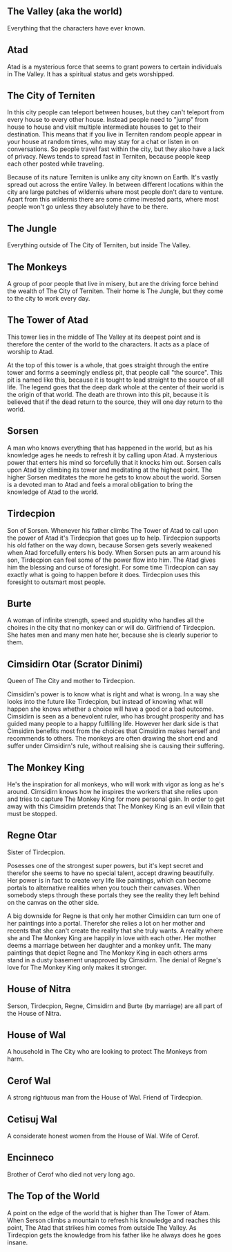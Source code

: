 The Valley (aka the world)
--------------------------

Everything that the characters have ever known.


Atad
----

Atad is a mysterious force that seems to grant powers to certain individuals in The Valley.
It has a spiritual status and gets worshipped.


The City of Terniten
---------------------

In this city people can teleport between houses, but they can't teleport from every house to every other house.
Instead people need to "jump" from house to house and visit multiple intermediate houses to get to their destination.
This means that if you live in Terniten random people appear in your house at random times, who may stay for a chat or listen in on conversations.
So people travel fast within the city, but they also have a lack of privacy.
News tends to spread fast in Terniten, because people keep each other posted while traveling.

Because of its nature Terniten is unlike any city known on Earth. It's vastly spread out across the entire Valley.
In between different locations within the city are large patches of wildernis where most people don't dare to venture.
Apart from this wildernis there are some crime invested parts, where most people won't go unless they absolutely have to be there.


The Jungle
----------

Everything outside of The City of Terniten, but inside The Valley.


The Monkeys
-----------

A group of poor people that live in misery, but are the driving force behind the wealth of The City of Terniten.
Their home is The Jungle, but they come to the city to work every day.


The Tower of Atad
-----------------

This tower lies in the middle of The Valley at its deepest point and is therefore the center of the world to the characters.
It acts as a place of worship to Atad.

At the top of this tower is a whole, that goes straight through the entire tower and forms a seemingly endless pit, that people call "the source".
This pit is named like this, because it is tought to lead straight to the source of all life.
The legend goes that the deep dark whole at the center of their world is the origin of that world.
The death are thrown into this pit, because it is believed that if the dead return to the source, they will one day return to the world.


Sorsen
------

A man who knows everything that has happened in the world, but as his knowledge ages he needs to refresh it by calling upon Atad.
A mysterious power that enters his mind so forcefully that it knocks him out.
Sorsen calls upon Atad by climbing its tower and meditating at the highest point.
The higher Sorsen meditates the more he gets to know about the world.
Sorsen is a devoted man to Atad and feels a moral obligation to bring the knowledge of Atad to the world.


Tirdecpion
----------

Son of Sorsen. Whenever his father climbs The Tower of Atad to call upon the power of Atad it's Tirdecpion that goes up to help.
Tirdecpion supports his old father on the way down, because Sorsen gets severly weakened when Atad forcefully enters his body.
When Sorsen puts an arm around his son, Tirdecpion can feel some of the power flow into him.
The Atad gives him the blessing and curse of foresight. For some time Tirdecpion can say exactly what is going to happen before it does.
Tirdecpion uses this foresight to outsmart most people.


Burte
------

A woman of infinite strength, speed and stupidity who handles all the choires in the city that no monkey can or will do.
Girlfriend of Tirdecpion.
She hates men and many men hate her, because she is clearly superior to them.


Cimsidirn Otar (Scrator Dinimi)
-------------------------------

Queen of The City and mother to Tirdecpion.

Cimsidirn's power is to know what is right and what is wrong.
In a way she looks into the future like Tirdecpion, but instead of knowing what will happen she knows whether a choice will have a good or a bad outcome.
Cimsidirn is seen as a benevolent ruler, who has brought prosperity and has guided many people to a happy fulfilling life.
However her dark side is that Cimsidirn benefits most from the choices that Cimsidirn makes herself and recommends to others.
The monkeys are often drawing the short end and suffer under Cimsidirn's rule, without realising she is causing their suffering.


The Monkey King
---------------

He's the inspiration for all monkeys, who will work with vigor as long as he's around.
Cimsidirn knows how he inspires the workers that she relies upon and tries to capture The Monkey King for more personal gain.
In order to get away with this Cimsidirn pretends that The Monkey King is an evil villain that must be stopped.


Regne Otar
----------

Sister of Tirdecpion.

Posesses one of the strongest super powers, but it's kept secret and therefor she seems to have no special talent, accept drawing beautifully.
Her power is in fact to create very life like paintings, which can become portals to alternative realities when you touch their canvases.
When somebody steps through these portals they see the reality they left behind on the canvas on the other side.

A big downside for Regne is that only her mother Cimsidirn can turn one of her paintings into a portal.
Therefor she relies a lot on her mother and recents that she can't create the reality that she truly wants.
A reality where she and The Monkey King are happily in love with each other.
Her mother deems a marriage between her daughter and a monkey unfit.
The many paintings that depict Regne and The Monkey King in each others arms stand in a dusty basement unapproved by Cimsidirn.
The denial of Regne's love for The Monkey King only makes it stronger.


House of Nitra
--------------

Serson, Tirdecpion, Regne, Cimsidirn and Burte (by marriage) are all part of the House of Nitra.


House of Wal
------------

A household in The City who are looking to protect The Monkeys from harm.


Cerof Wal
---------

A strong rightuous man from the House of Wal.
Friend of Tirdecpion.


Cetisuj Wal
----------

A considerate honest women from the House of Wal. Wife of Cerof.


Encinneco
---------

Brother of Cerof who died not very long ago.


The Top of the World
--------------------

A point on the edge of the world that is higher than The Tower of Atam.
When Serson climbs a mountain to refresh his knowledge and reaches this point, The Atad that strikes him comes from outside The Valley.
As Tirdecpion gets the knowledge from his father like he always does he goes insane.

